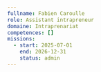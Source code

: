 ```yaml
---
fullname: Fabien Caroulle
role: Assistant intrapreneur
domaine: Intraprenariat
competences: []
missions:
  - start: 2025-07-01
    end: 2026-12-31
    status: admin
---
```


